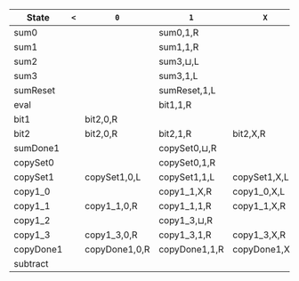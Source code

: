 | State       | `<`       | `0`             | `1`             | `X`             | `B`             | `C`             | `D`             | `E`             | `F`             | `G`             | `A` | `⊔`             |
|-------------|-----------|------------------|------------------|------------------|------------------|------------------|------------------|------------------|------------------|------------------|-----|------------------|
| sum0        |           |                  | sum0,1,R         |                  |                  |                  |                  |                  |                  |                  |     | sum1,⊔,R         |
| sum1        |           |                  | sum1,1,R         |                  |                  |                  |                  |                  |                  |                  |     | sum2,⊔,L         |
| sum2        |           |                  | sum3,⊔,L         |                  |                  |                  |                  |                  |                  |                  |     |                  |
| sum3        |           |                  | sum3,1,L         |                  |                  |                  |                  |                  |                  |                  |     | sumReset,1,L     |
| sumReset    |           |                  | sumReset,1,L     |                  |                  |                  |                  |                  |                  | sumDone1,G,R     |     |                  |
| eval        |           |                  | bit1,1,R         |                  |                  |                  |                  |                  |                  |                  |     |                  |
| bit1        |           | bit2,0,R         |                  |                  | bit1,B,R         |                  |                  |                  |                  |                  |     |                  |
| bit2        |           | bit2,0,R         | bit2,1,R         | bit2,X,R         | bit2,B,R         | bit2,C,R         | bit2,D,R         | bit2,E,R         | bit2,F,R         | sum0,G,R         |     |                  |
| sumDone1    |           |                  | copySet0,⊔,R     |                  |                  |                  |                  |                  |                  |                  |     |                  |
| copySet0    |           |                  | copySet0,1,R     |                  |                  |                  |                  |                  |                  |                  |     | copySet1,1,L     |
| copySet1    |           | copySet1,0,L     | copySet1,1,L     | copySet1,X,L     |                  |                  | copy1_0,D,L      | copySet1,E,L     | copySet1,F,L     | copySet1,G,L     |     | copySet1,⊔,L     |
| copy1_0     |           |                  | copy1_1,X,R      | copy1_0,X,L      |                  | copyDone1,C,R    |                  |                  |                  |                  |     |                  |
| copy1_1     |           | copy1_1,0,R      | copy1_1,1,R      | copy1_1,X,R      | copy1_1,B,R      | copy1_1,C,R      | copy1_1,D,R      | copy1_1,E,R      | copy1_1,F,R      | copy1_1,G,R      |     | copy1_2,1,R      |
| copy1_2     |           |                  | copy1_3,⊔,R      |                  |                  |                  |                  |                  |                  |                  |     |                  |
| copy1_3     |           | copy1_3,0,R      | copy1_3,1,R      | copy1_3,X,R      | copy1_3,B,R      | copy1_3,C,R      | copy1_3,D,R      | copy1_3,E,R      | copy1_3,F,R      | copy1_3,G,R      |     | copySet1,1,R     |
| copyDone1   |           | copyDone1,0,R    | copyDone1,1,R    | copyDone1,X,R    | copyDone1,B,R    | copyDone1,C,R    | copyDone1,D,R    | copyDone1,E,R    | copyDone1,F,R    | subtract,A,R     |     |                  |
| subtract    |           |                  |                  |                  |                  |                  |                  |                  |                  |                  |     |                  |
